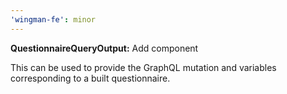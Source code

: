 ```yaml
---
'wingman-fe': minor
---
```


**QuestionnaireQueryOutput:** Add component

This can be used to provide the GraphQL mutation and variables corresponding to a built questionnaire.
